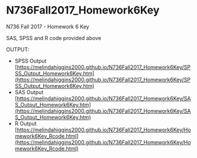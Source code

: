 # N736Fall2017_Homework6Key

N736 Fall 2017 - Homework 6 Key

SAS, SPSS and R code provided above

OUTPUT:
* SPSS Output [https://melindahiggins2000.github.io/N736Fall2017_Homework6Key/SPSS_Output_Homework6Key.htm](https://melindahiggins2000.github.io/N736Fall2017_Homework6Key/SPSS_Output_Homework6Key.htm)
* SAS Output [https://melindahiggins2000.github.io/N736Fall2017_Homework6Key/SAS_Output_Homework6Key.htm](https://melindahiggins2000.github.io/N736Fall2017_Homework6Key/SAS_Output_Homework6Key.htm)
* R Output [https://melindahiggins2000.github.io/N736Fall2017_Homework6Key/Homework6Key_Rcode.html](https://melindahiggins2000.github.io/N736Fall2017_Homework6Key/Homework6Key_Rcode.html)
